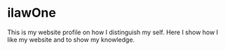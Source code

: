 # ilawOne

This is my website profile on how I distinguish my self. Here I show how I like my website and to show my knowledge.
